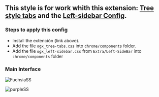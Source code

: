 ## This style is for work whith this extension: [Tree style tabs](https://addons.mozilla.org/es/firefox/addon/tree-style-tab/) and the [Left-sidebar Config](https://github.com/Godiesc/opera-gx/tree/main/Extras/Left-SideBar).

### Steps to apply this config
<p><ul><li>Install the extención (link above).</li>
<li>Add the file <code>ogx_tree-tabs.css</code> into <code>chrome/components</code> folder.</li>
<li>Add the file <code>ogx_left-sidebar.css</code> from <code>Extra/Left-SideBar</code> into <code>chrome/components</code> folder
  </li></ul></p>

### Main Interface
![FuchsiaSS](https://user-images.githubusercontent.com/22057609/194778829-1e5f3dda-485b-4b8e-bb31-3f189d482df3.png)

![purpleSS](https://user-images.githubusercontent.com/22057609/194778844-2e13dd30-edd3-4be4-9ad4-6f365c027653.png)

